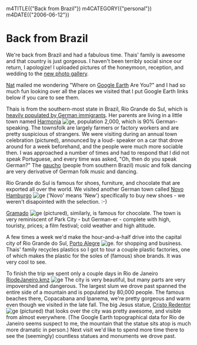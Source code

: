 m4TITLE({"Back from Brazil"})
m4CATEGORY({"personal"})
m4DATE({"2006-06-12"})

Back from Brazil
================

We're back from Brazil and had a fabulous time. Thais' family is
awesome and that country is just gorgeous. I haven't been terribly
social since our return, I apologize! I uploaded pictures of the
honeymoon, reception, and wedding to the [new photo
gallery](http://picasaweb.google.com/whiteinge/Honeymoon).

[Nat](http://erinat.com/blog/) mailed me wondering "Where on [Google
Earth](http://earth.google.com/) Are You?" and I had so much fun
looking over all the places we visited that I put Google Earth links
below if you care to see them.

Thais is from the southern-most state in Brazil, Rio Grande do Sul,
which is [heavily populated by German
immigrants](http://en.wikipedia.org/wiki/German-Brazilian). Her parents
are living in a little town named [Harmonia](./Harmonia.kmz)
![ge](google_earth_link.gif), population 2,000, which is 90%
German-speaking. The townsfolk are largely farmers or factory workers
and are pretty suspicious of strangers. We were visiting during an
annual town celebration (pictured), announced by a loud- speaker on a
car that drove around for a week beforehand, and the people were much
more sociable then. I was approached a number of times and had to
respond that I did not speak Portuguese, and every time was asked, "Oh,
then do you speak German?" The
[gaucho](http://en.wikipedia.org/wiki/Gauchos) (people from southern
Brazil) music and folk dancing are very derivative of German folk music
and dancing.

Rio Grande do Sul is famous for shoes, furniture, and chocolate that are
exported all over the world. We visited another German town called [Novo
Hamburgo](./NovoHamburgo.kmz) ![ge](google_earth_link.gif) ('Novo'
means 'New') specifically to buy new shoes - we weren't disapointed
with the selection. :-)

[Gramado](./Gramado.kmz) ![ge](google_earth_link.gif) (pictured),
similarly, is famous for chocolate. The town is very reminiscent of Park
City - but German-er - complete with high, touristy, prices; a film
festival; cold weather and high altitude.

A few times a week we'd make the hour-and-a-half drive into the capital
city of Rio Grande do Sul, [Porto Alegre](./PortoAlegre.kmz)
![ge](google_earth_link.gif). for shopping and business. Thais' family
recycles plastics so I got to tour a couple plastic factories, one of
which makes the plastic for the soles of (famous) shoe brands. It was
very cool to see.

To finish the trip we spent only a couple days in Rio de Janeiro
[RiodeJaneiro.kmz](RiodeJaneiro.kmz) ![ge](google_earth_link.gif) The city is very
beautiful, but many parts are very impovershed and dangerous. The
largest slum we drove past spanned the entire side of a mountain and is
populated by 80,000 people. The famous beaches there, Copacabana and
Ipanema, we're pretty gorgeous and warm even though we visited in the
late fall. The big Jesus statue, [Cristo Redentor](./CristoRedentor.kmz)
![ge](google_earth_link.gif) (pictured) that looks over the city was
pretty awesome, and visible from almost everywhere. (The Google Earth
topographical data for Rio de Janeiro seems suspect to me, the mountain
that the statue sits atop is much more dramatic in person.) Next visit
we'd like to spend more time there to see the (seemingly) countless
statues and monuments we drove past.
